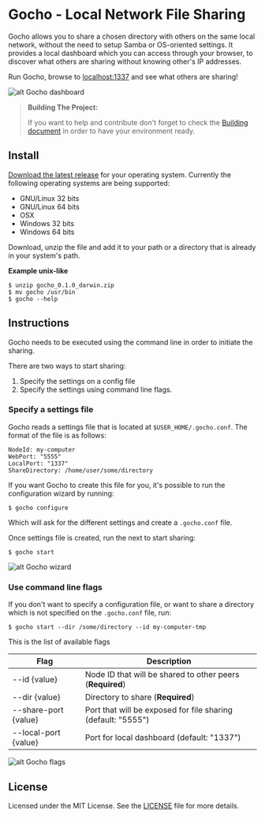 Gocho - Local Network File Sharing
==================================

Gocho allows you to share a chosen directory with others on the same local network, without the need to setup Samba or OS-oriented settings. It provides a local dashboard which you can access through your browser, to discover what others are sharing without knowing other's IP addresses.

Run Gocho, browse to [localhost:1337](http://localhost:1337) and see what others are sharing!

<!-- Image of dashboard -->
![alt Gocho dashboard](docs/gocho-dashboard.gif)

> **Building The Project:**
>
> If you want to help and contribute don't forget to check the [Building document](docs/building.md) in order to have your environment ready.

## Install
[Download the latest release](https://github.com/donkeysharp/gocho/releases) for your operating system. Currently the following operating systems are being supported:

* GNU/Linux 32 bits
* GNU/Linux 64 bits
* OSX
* Windows 32 bits
* Windows 64 bits

Download, unzip the file and add it to your path or a directory that is already in your system's path.

**Example unix-like**

    $ unzip gocho_0.1.0_darwin.zip
    $ mv gocho /usr/bin
    $ gocho --help

## Instructions
Gocho needs to be executed using the command line in order to initiate the sharing.

There are two ways to start sharing:
1. Specify the settings on a config file
2. Specify the settings using command line flags.

### Specify a settings file
Gocho reads a settings file that is located at `$USER_HOME/.gocho.conf`. The format of the file is as follows:

```
NodeId: my-computer
WebPort: "5555"
LocalPort: "1337"
ShareDirectory: /home/user/some/directory
```

If you want Gocho to create this file for you, it's possible to run the configuration wizard by running:

    $ gocho configure

Which will ask for the different settings and create a `.gocho.conf` file.

Once settings file is created, run the next to start sharing:

    $ gocho start

![alt Gocho wizard](docs/gocho-configure.gif)

### Use command line flags
If you don't want to specify a configuration file, or want to share a directory which is not specified on the `.gocho.conf` file, run:

    $ gocho start --dir /some/directory --id my-computer-tmp

This is the list of available flags

Flag | Description
--- | ---
--id {value} | Node ID that will be shared to other peers (**Required**)
--dir {value} | Directory to share (**Required**)
--share-port {value} |  Port that will be exposed for file sharing (default: "5555")
--local-port {value} | Port for local dashboard (default: "1337")

<!-- gocho using flags -->
![alt Gocho flags](docs/gocho-start.gif)

## License
Licensed under the MIT License. See the [LICENSE](LICENSE) file for more details.
